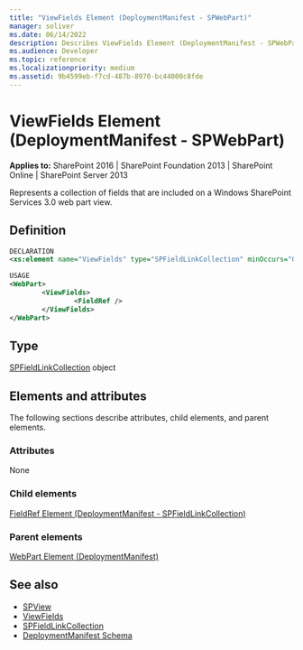 ```yaml
---
title: "ViewFields Element (DeploymentManifest - SPWebPart)"
manager: soliver
ms.date: 06/14/2022
description: Describes ViewFields Element (DeploymentManifest - SPWebPart) and provides information on elements and attributes.
ms.audience: Developer
ms.topic: reference
ms.localizationpriority: medium
ms.assetid: 9b4599eb-f7cd-487b-8970-bc44000c8fde
---
```


# ViewFields Element (DeploymentManifest - SPWebPart)

**Applies to:** SharePoint 2016 | SharePoint Foundation 2013 | SharePoint Online | SharePoint Server 2013

Represents a collection of fields that are included on a Windows SharePoint Services 3.0 web part view.

## Definition

```XML
DECLARATION
<xs:element name="ViewFields" type="SPFieldLinkCollection" minOccurs="0" maxOccurs="1" />

USAGE
<WebPart>
        <ViewFields>
                <FieldRef />
        </ViewFields>
</WebPart>

```

## Type

[SPFieldLinkCollection](https://msdn.microsoft.com/library/Microsoft.SharePoint.SPFieldLinkCollection.aspx) object

## Elements and attributes

The following sections describe attributes, child elements, and parent elements.

### Attributes

None

### Child elements

[FieldRef Element (DeploymentManifest - SPFieldLinkCollection)](fieldref-element-deploymentmanifestspfieldlinkcollection.md)

### Parent elements

[WebPart Element (DeploymentManifest)](webpart-element-deploymentmanifest.md)

## See also

- [SPView](https://msdn.microsoft.com/library/Microsoft.SharePoint.SPView.aspx)
- [ViewFields](https://msdn.microsoft.com/library/Microsoft.SharePoint.SPView.ViewFields.aspx)
- [SPFieldLinkCollection](https://msdn.microsoft.com/library/Microsoft.SharePoint.SPFieldLinkCollection.aspx)
- [DeploymentManifest Schema](deploymentmanifest-schema.md)
